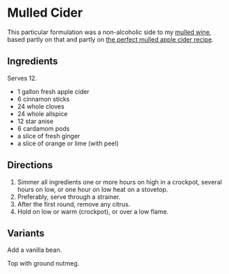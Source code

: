[crockpot]: ../indices/crockpot.html

# Mulled Cider

This particular formulation was a non-alcoholic side to my [mulled wine](../appetizers/mulledWine.md), based partly on that and partly on [the perfect mulled apple cider recipe](https://texasheritageforliving.com/texas-travel/mulled-apple-cider-recipe/).

## Ingredients

Serves 12.

* 1 gallon fresh apple cider
* 6 cinnamon sticks
* 24 whole cloves
* 24 whole allspice
* 12 star anise
* 6 cardamom pods
* a slice of fresh ginger
* a slice of orange or lime (with peel)

## Directions

1. Simmer all ingredients one or more hours on high in a crockpot, several hours on low, or one hour on low heat on a stovetop.
2. Preferably, serve through a strainer.
3. After the first round, remove any citrus.
4. Hold on low or warm (crockpot), or over a low flame.

## Variants

Add a vanilla bean.

Top with ground nutmeg.
